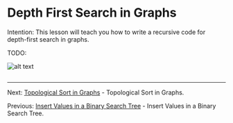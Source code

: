 # Depth First Search in Graphs

Intention: This lesson will teach you how to write a recursive code for depth-first search in graphs.

TODO:

![alt text](../../etc/recursion/img.png "Img")

```java

```

<hr>

Next: [Topological Sort in Graphs](chapter_20.md "Topological Sort in Graphs") - Topological Sort in Graphs.

Previous: [Insert Values in a Binary Search Tree](chapter_18.md "Insert Values in a Binary Search Tree") - Insert Values in a Binary Search Tree.